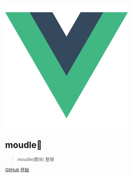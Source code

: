 ![logo](logo.png)

# moudle🤔

> moudle(模块) 整理

[GitHub](https://github.com/treecrow/docsify-books)
[开始](README.md)